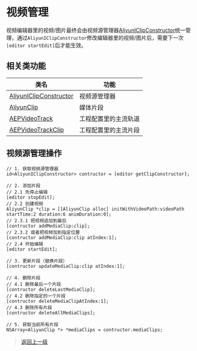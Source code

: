 # 视频管理

视频编辑器里的视频/图片最终会由视频源管理器[AliyunIClipConstructor](https://alivc-demo-cms.alicdn.com/versionProduct/doc/shortVideo/iOS_cn/Protocols/AliyunIClipConstructor.html)统一管理，通过`AliyunIClipConstructor`修改编辑器里的视频/图片后，需要下一次`[editor startEdit]`后才能生效。

## 相关类功能

| 类名                   | 功能         |
| ---------------------- | ------------ |
| [AliyunIClipConstructor](https://alivc-demo-cms.alicdn.com/versionProduct/doc/shortVideo/iOS_cn/Protocols/AliyunIClipConstructor.html) | 视频源管理器 |
| [AliyunClip](https://alivc-demo-cms.alicdn.com/versionProduct/doc/shortVideo/iOS_cn/Classes/AliyunClip.html) | 媒体片段 |
| [AEPVideoTrack](https://alivc-demo-cms.alicdn.com/versionProduct/doc/shortVideo/iOS_cn/Classes/AEPVideoTrack.html) | 工程配置里的主流轨道 |
| [AEPVideoTrackClip](https://alivc-demo-cms.alicdn.com/versionProduct/doc/shortVideo/iOS_cn/Classes/AEPVideoTrackClip.html) | 工程配置里的主流片段 |


## 视频源管理操作

```ObjC
// 1. 获取视频源管理器
id<AliyunIClipConstructor> contructor = [editor getClipConstructor];

// 2. 添加片段
// 2.1 先停止编辑
[editor stopEdit]; 
// 2.2 创建视频
AliyunClip *clip = [[AliyunClip alloc] initWithVideoPath:videoPath startTime:2 duration:6 animDuration:0];
// 2.3.1 把视频追加到最后
[contructor addMediaClip:clip];
// 2.3.2 或者把视频加到指定位置
[contructor addMediaClip:clip atIndex:1];
// 2.4 开始编辑
[editor startEdit]; 

// 3. 更新片段（替换片段）
[contructor updateMediaClip:clip atIndex:1];

// 4. 删除片段
// 4.1 删除最后一个片段
[contructor deleteLastMediaClip];
// 4.2 删除指定的一个片段
[contructor deleteMediaClipAtIndex:1];
// 4.3 删除所有片段
[contructor deleteAllMediaClips];

// 5. 获取当前所有片段
NSArray<AliyunClip *> *mediaClips = contructor.mediaClips;
```
>[返回上一级](README.md)